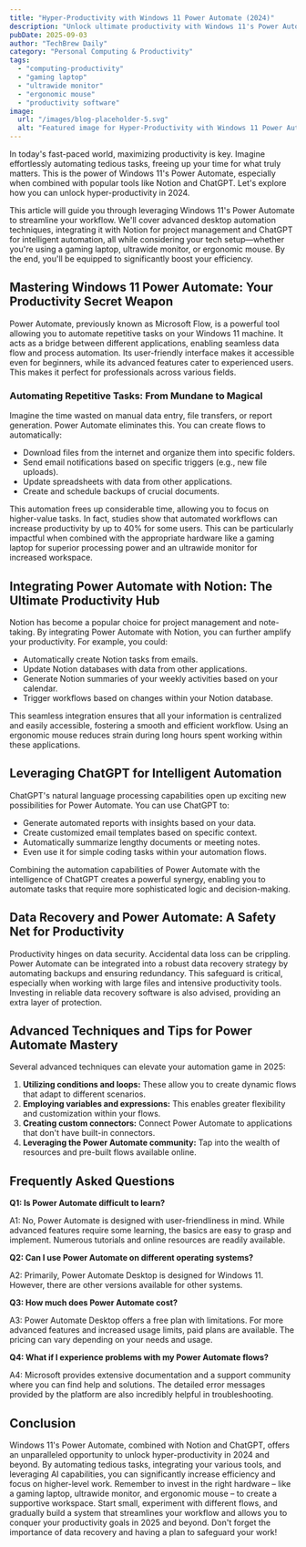 ```yaml
---
title: "Hyper-Productivity with Windows 11 Power Automate (2024)"
description: "Unlock ultimate productivity with Windows 11's Power Automate!  Automate tasks, integrate Notion & ChatGPT, and boost your workflow in 2024. Learn how to maximize efficiency – read our complete guide now!"
pubDate: 2025-09-03
author: "TechBrew Daily"
category: "Personal Computing & Productivity"
tags:
  - "computing-productivity"
  - "gaming laptop"
  - "ultrawide monitor"
  - "ergonomic mouse"
  - "productivity software"
image:
  url: "/images/blog-placeholder-5.svg"
  alt: "Featured image for Hyper-Productivity with Windows 11 Power Automate (2024)"
---
```


In today's fast-paced world, maximizing productivity is key.  Imagine effortlessly automating tedious tasks, freeing up your time for what truly matters. This is the power of Windows 11's Power Automate, especially when combined with popular tools like Notion and ChatGPT.  Let's explore how you can unlock hyper-productivity in 2024.


This article will guide you through leveraging Windows 11's Power Automate to streamline your workflow. We'll cover advanced desktop automation techniques, integrating it with Notion for project management and ChatGPT for intelligent automation, all while considering your tech setup—whether you're using a gaming laptop, ultrawide monitor, or ergonomic mouse.  By the end, you'll be equipped to significantly boost your efficiency.

## Mastering Windows 11 Power Automate: Your Productivity Secret Weapon

Power Automate, previously known as Microsoft Flow, is a powerful tool allowing you to automate repetitive tasks on your Windows 11 machine.  It acts as a bridge between different applications, enabling seamless data flow and process automation. Its user-friendly interface makes it accessible even for beginners, while its advanced features cater to experienced users.  This makes it perfect for professionals across various fields.

###  Automating Repetitive Tasks: From Mundane to Magical

Imagine the time wasted on manual data entry, file transfers, or report generation.  Power Automate eliminates this.  You can create flows to automatically:

*   Download files from the internet and organize them into specific folders.
*   Send email notifications based on specific triggers (e.g., new file uploads).
*   Update spreadsheets with data from other applications.
*   Create and schedule backups of crucial documents.

This automation frees up considerable time, allowing you to focus on higher-value tasks.  In fact, studies show that automated workflows can increase productivity by up to 40% for some users. This can be particularly impactful when combined with the appropriate hardware like a gaming laptop for superior processing power and an ultrawide monitor for increased workspace.


## Integrating Power Automate with Notion: The Ultimate Productivity Hub

Notion has become a popular choice for project management and note-taking.  By integrating Power Automate with Notion, you can further amplify your productivity.  For example, you could:

*   Automatically create Notion tasks from emails.
*   Update Notion databases with data from other applications.
*   Generate Notion summaries of your weekly activities based on your calendar.
*   Trigger workflows based on changes within your Notion database.

This seamless integration ensures that all your information is centralized and easily accessible, fostering a smooth and efficient workflow.  Using an ergonomic mouse reduces strain during long hours spent working within these applications.


## Leveraging ChatGPT for Intelligent Automation

ChatGPT's natural language processing capabilities open up exciting new possibilities for Power Automate.  You can use ChatGPT to:

*   Generate automated reports with insights based on your data.
*   Create customized email templates based on specific context.
*   Automatically summarize lengthy documents or meeting notes.
*   Even use it for simple coding tasks within your automation flows.

Combining the automation capabilities of Power Automate with the intelligence of ChatGPT creates a powerful synergy, enabling you to automate tasks that require more sophisticated logic and decision-making.


##  Data Recovery and Power Automate: A Safety Net for Productivity

Productivity hinges on data security. Accidental data loss can be crippling. Power Automate can be integrated into a robust data recovery strategy by automating backups and ensuring redundancy. This safeguard is critical, especially when working with large files and intensive productivity tools.  Investing in reliable data recovery software is also advised, providing an extra layer of protection.


##  Advanced Techniques and Tips for Power Automate Mastery

Several advanced techniques can elevate your automation game in 2025:

1.  **Utilizing conditions and loops:** These allow you to create dynamic flows that adapt to different scenarios.
2.  **Employing variables and expressions:**  This enables greater flexibility and customization within your flows.
3.  **Creating custom connectors:** Connect Power Automate to applications that don't have built-in connectors.
4.  **Leveraging the Power Automate community:** Tap into the wealth of resources and pre-built flows available online.


## Frequently Asked Questions

**Q1: Is Power Automate difficult to learn?**

A1: No, Power Automate is designed with user-friendliness in mind. While advanced features require some learning, the basics are easy to grasp and implement.  Numerous tutorials and online resources are readily available.

**Q2: Can I use Power Automate on different operating systems?**

A2: Primarily, Power Automate Desktop is designed for Windows 11. However, there are other versions available for other systems.


**Q3:  How much does Power Automate cost?**

A3: Power Automate Desktop offers a free plan with limitations. For more advanced features and increased usage limits, paid plans are available.  The pricing can vary depending on your needs and usage.


**Q4: What if I experience problems with my Power Automate flows?**

A4: Microsoft provides extensive documentation and a support community where you can find help and solutions.  The detailed error messages provided by the platform are also incredibly helpful in troubleshooting.


## Conclusion

Windows 11's Power Automate, combined with Notion and ChatGPT, offers an unparalleled opportunity to unlock hyper-productivity in 2024 and beyond. By automating tedious tasks, integrating your various tools, and leveraging AI capabilities, you can significantly increase efficiency and focus on higher-level work. Remember to invest in the right hardware – like a gaming laptop, ultrawide monitor, and ergonomic mouse – to create a supportive workspace. Start small, experiment with different flows, and gradually build a system that streamlines your workflow and allows you to conquer your productivity goals in 2025 and beyond.  Don't forget the importance of data recovery and having a plan to safeguard your work!